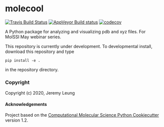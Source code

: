 molecool
==============================
[//]: # (Badges)
[![Travis Build Status](https://travis-ci.com/REPLACE_WITH_OWNER_ACCOUNT/molecool.svg?branch=master)](https://travis-ci.com/REPLACE_WITH_OWNER_ACCOUNT/molecool)
[![AppVeyor Build status](https://ci.appveyor.com/api/projects/status/REPLACE_WITH_APPVEYOR_LINK/branch/master?svg=true)](https://ci.appveyor.com/project/REPLACE_WITH_OWNER_ACCOUNT/molecool/branch/master)
[![codecov](https://codecov.io/gh/REPLACE_WITH_OWNER_ACCOUNT/molecool/branch/master/graph/badge.svg)](https://codecov.io/gh/REPLACE_WITH_OWNER_ACCOUNT/molecool/branch/master)

A Python package for analyzing and visualizing pdb and xyz files. For MolSSI May webinar series.

This repository is currently under development. To developmental install, download this repository and type

`pip install -e .`

in the repository directory.



### Copyright

Copyright (c) 2020, Jeremy Leung


#### Acknowledgements
 
Project based on the 
[Computational Molecular Science Python Cookiecutter](https://github.com/molssi/cookiecutter-cms) version 1.2.
